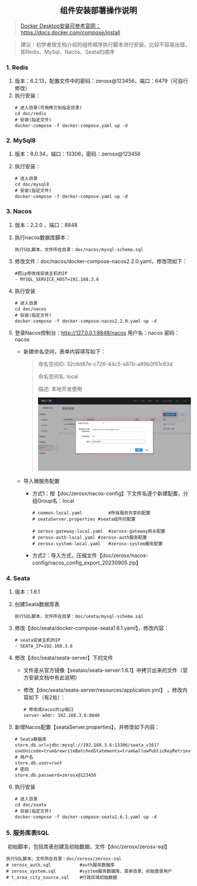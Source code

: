 <h2 style="text-align:center">组件安装部署操作说明</h2>

> <a href="https://docs.docker.com/compose/install/">Docker Desktop安装可参考官网：https://docs.docker.com/compose/install </a>

> 建议：初学者按文档介绍的组件顺序执行脚本进行安装，比较不容易出错，即Redis、MySql、Nacos、Seata的顺序

### 1. Redis
1. 版本：6.2.13，配置文件中的密码：zerosx@123456，端口：6479（可自行修改）
2. 执行安装：
    ```shell
    # 进入目录(可用拷贝到指定目录)
    cd doc/redis
    # 安装(指定文件)
    docker-compose -f docker-compose.yaml up -d
    ```

### 2. MySql8
1. 版本：8.0.34，端口：13306，密码：zerosx@123456

2. 执行安装：
   ```shell
   # 进入目录
   cd doc/mysql8
   # 安装(指定文件)
   docker-compose -f docker-compose.yaml up -d
   ```
### 3. Nacos
1. 版本：2.2.0 ，端口：8848

2. 执行nacos数据库脚本：
   ```shell
   执行SQL脚本，文件所在目录：doc/nacos/mysql-schema.sql
   ```
   
3. 修改文件：doc/nacos/docker-compose-nacos2.2.0.yaml，修改项如下：
   ```shell
   #把ip修改成安装主机的IP
   - MYSQL_SERVICE_HOST=192.168.3.6
   ```
   
4. 执行安装
   ```shell
   # 进入目录
   cd doc/nacos
   # 安装(指定文件)
   docker-compose -f docker-compose-nacos2.2.0.yaml up -d
   ```
   
5. 登录Nacos控制台：http://127.0.0.1:8848/nacos 用户名：nacos 密码：nacos
   * 新建命名空间，表单内容填写如下：
     
     > 命名空间ID: 32c6d87e-c726-44c5-a87b-a89b0f91c63d
     >
     > 命名空间名: local
     >
     > 描述: 本地开发使用
     >
     > ![Image text](./nacos/p1.png)
     
   * 导入微服务配置
     
     * 方式1：按【doc/zerosx/nacos-config】下文件名逐个新建配置，分组Group名：local
     
       ```shell
       # common-local.yaml  		#所有服务共享的配置
       # seataServer.properties	#seata组件的配置
       
       # zerosx-gateway-local.yaml	#zerosx-gateway网关配置
       # zerosx-auth-local.yaml	#zerosx-auth服务配置
       # zerosx-system-local.yaml	#zerosx-system服务配置
       
       ```
     
     * 方式2：导入方式，压缩文件【doc/zerosx/nacos-config/nacos_config_export_20230905.zip】
### 4. Seata

1. 版本：1.6.1

2. 创建Seata数据库表

   ```shell
   执行SQL脚本，文件所在目录：doc/seata/mysql-schema.sql
   ```

3. 修改【doc/seata/docker-compose-seata1.6.1.yaml】，修改内容：

   ```shell
   # seata安装主机的IP
   - SEATA_IP=192.168.3.6
   ```

   

4. 修改【doc/seata/seata-server】下的文件

   * 文件是从官方镜像【seataio/seata-server:1.6.1】中拷贝出来的文件（官方安装文档中有此说明）

   * 修改【doc/seata/seata-server/resources/application.yml】 ，修改内容如下（有2处）：

     ```shell
     # 修改成nacos的ip端口
     server-addr: 192.168.3.6:8848
     ```

     

5. 新增Nacos配置【seataServer.properties】，并修改如下内容：

   ```shell
   # Seata数据库
   store.db.url=jdbc:mysql://192.168.3.6:13306/seata_v161?useUnicode=true&rewriteBatchedStatements=true&allowPublicKeyRetrieval=true
   # 用户名
   store.db.user=root
   # 密码
   store.db.password=zerosx@123456
   ```

6. 执行安装

   ```shell
   # 进入目录
   cd doc/seata
   # 安装(指定文件)
   docker-compose -f docker-compose-seata1.6.1.yaml up -d
   ```

   

### 5. 服务库表SQL

​	初始脚本，包括库表创建及初始数据，文件【doc/zerosx/zerosx-sql】

```shell
执行SQL脚本，文件所在目录：doc/zerosx/zerosx-sql
# zerosx_auth.sql 			#auth服务数据库
# zerosx_system.sql			#system服务数据库、菜单目录、初始登录用户
# t_area_city_source.sql	#行政区域初始数据
```

